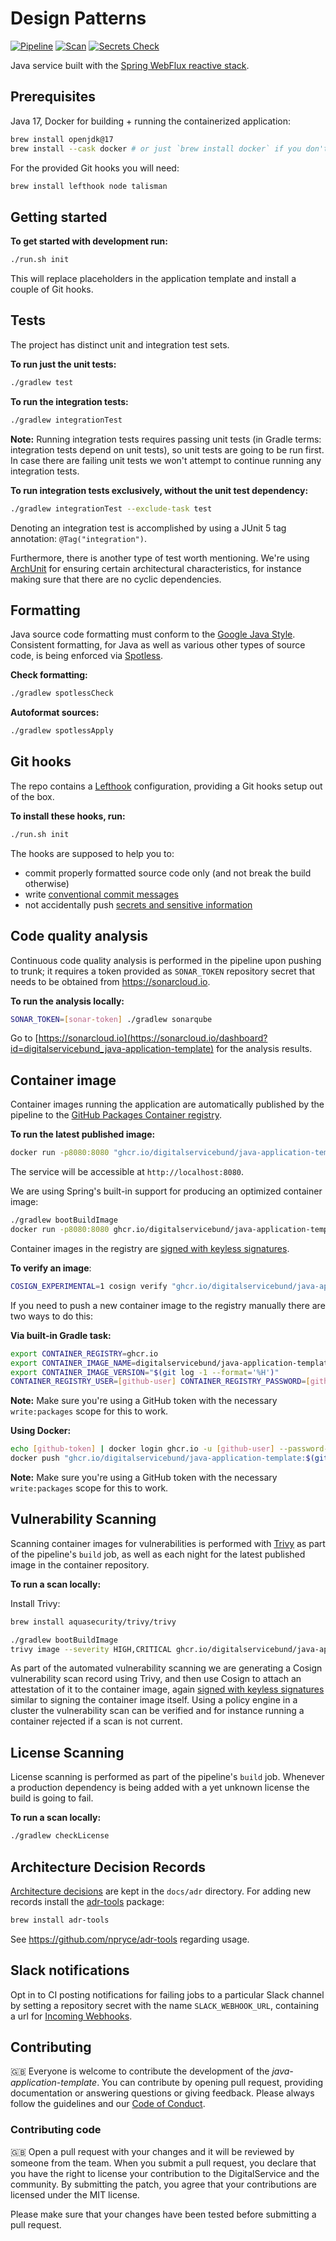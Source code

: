 # Design Patterns

[![Pipeline](https://github.com/digitalservicebund/java-application-template/actions/workflows/pipeline.yml/badge.svg)](https://github.com/digitalservicebund/java-application-template/actions/workflows/pipeline.yml)
[![Scan](https://github.com/digitalservicebund/java-application-template/actions/workflows/scan.yml/badge.svg)](https://github.com/digitalservicebund/java-application-template/actions/workflows/scan.yml)
[![Secrets Check](https://github.com/digitalservicebund/java-application-template/actions/workflows/secrets-check.yml/badge.svg)](https://github.com/digitalservicebund/java-application-template/actions/workflows/secrets-check.yml)

Java service built with
the [Spring WebFlux reactive stack](https://docs.spring.io/spring-framework/docs/current/reference/html/web-reactive.html#spring-webflux).

## Prerequisites

Java 17, Docker for building + running the containerized application:

```bash
brew install openjdk@17
brew install --cask docker # or just `brew install docker` if you don't want the Desktop app
```

For the provided Git hooks you will need:

```bash
brew install lefthook node talisman
```

## Getting started

**To get started with development run:**

```bash
./run.sh init
```

This will replace placeholders in the application template and install a couple of Git hooks.

## Tests

The project has distinct unit and integration test sets.

**To run just the unit tests:**

```bash
./gradlew test
```

**To run the integration tests:**

```bash
./gradlew integrationTest
```

**Note:** Running integration tests requires passing unit tests (in Gradle terms: integration tests depend on unit
tests), so unit tests are going to be run first. In case there are failing unit tests we won't attempt to continue
running any integration tests.

**To run integration tests exclusively, without the unit test dependency:**

```bash
./gradlew integrationTest --exclude-task test
```

Denoting an integration test is accomplished by using a JUnit 5 tag annotation: `@Tag("integration")`.

Furthermore, there is another type of test worth mentioning. We're
using [ArchUnit](https://www.archunit.org/getting-started)
for ensuring certain architectural characteristics, for instance making sure that there are no cyclic dependencies.

## Formatting

Java source code formatting must conform to the [Google Java Style](https://google.github.io/styleguide/javaguide.html).
Consistent formatting, for Java as well as various other types of source code, is being enforced
via [Spotless](https://github.com/diffplug/spotless).

**Check formatting:**

```bash
./gradlew spotlessCheck
```

**Autoformat sources:**

```bash
./gradlew spotlessApply
```

## Git hooks

The repo contains a [Lefthook](https://github.com/evilmartians/lefthook/blob/master/docs/full_guide.md) configuration,
providing a Git hooks setup out of the box.

**To install these hooks, run:**

```bash
./run.sh init
```

The hooks are supposed to help you to:

- commit properly formatted source code only (and not break the build otherwise)
- write [conventional commit messages](https://chris.beams.io/posts/git-commit/)
- not accidentally push [secrets and sensitive information](https://thoughtworks.github.io/talisman/)

## Code quality analysis

Continuous code quality analysis is performed in the pipeline upon pushing to trunk; it requires a
token provided as `SONAR_TOKEN` repository secret that needs to be obtained from https://sonarcloud.io.

**To run the analysis locally:**

```bash
SONAR_TOKEN=[sonar-token] ./gradlew sonarqube
```

Go to [https://sonarcloud.io](https://sonarcloud.io/dashboard?id=digitalservicebund_java-application-template)
for the analysis results.

## Container image

Container images running the application are automatically published by the pipeline to
the [GitHub Packages Container registry](https://docs.github.com/en/packages/working-with-a-github-packages-registry/working-with-the-container-registry).

**To run the latest published image:**

```bash
docker run -p8080:8080 "ghcr.io/digitalservicebund/java-application-template:$(git log -1 origin/main --format='%H')"
```

The service will be accessible at `http://localhost:8080`.

We are using Spring's built-in support for producing an optimized container image:

```bash
./gradlew bootBuildImage
docker run -p8080:8080 ghcr.io/digitalservicebund/java-application-template
```

Container images in the registry are [signed with keyless signatures](https://github.com/sigstore/cosign/blob/main/KEYLESS.md).

**To verify an image**:

```bash
COSIGN_EXPERIMENTAL=1 cosign verify "ghcr.io/digitalservicebund/java-application-template:$(git log -1 origin/main --format='%H')"
```

If you need to push a new container image to the registry manually there are two ways to do this:

**Via built-in Gradle task:**

```bash
export CONTAINER_REGISTRY=ghcr.io
export CONTAINER_IMAGE_NAME=digitalservicebund/java-application-template
export CONTAINER_IMAGE_VERSION="$(git log -1 --format='%H')"
CONTAINER_REGISTRY_USER=[github-user] CONTAINER_REGISTRY_PASSWORD=[github-token] ./gradlew bootBuildImage --publishImage
```

**Note:** Make sure you're using a GitHub token with the necessary `write:packages` scope for this to work.

**Using Docker:**

```bash
echo [github-token] | docker login ghcr.io -u [github-user] --password-stdin
docker push "ghcr.io/digitalservicebund/java-application-template:$(git log -1 --format='%H')"
```

**Note:** Make sure you're using a GitHub token with the necessary `write:packages` scope for this to work.

## Vulnerability Scanning

Scanning container images for vulnerabilities is performed with [Trivy](https://github.com/aquasecurity/trivy)
as part of the pipeline's `build` job, as well as each night for the latest published image in the container
repository.

**To run a scan locally:**

Install Trivy:

```bash
brew install aquasecurity/trivy/trivy
```

```bash
./gradlew bootBuildImage
trivy image --severity HIGH,CRITICAL ghcr.io/digitalservicebund/java-application-template:latest
```

As part of the automated vulnerability scanning we are generating a Cosign vulnerability scan record using Trivy,
and then use Cosign to attach an attestation of it to the container image, again
[signed with keyless signatures](https://github.com/sigstore/cosign/blob/main/KEYLESS.md) similar to signing the
container image itself. Using a policy engine in a cluster the vulnerability scan can be verified and for instance
running a container rejected if a scan is not current.

## License Scanning

License scanning is performed as part of the pipeline's `build` job. Whenever a production dependency
is being added with a yet unknown license the build is going to fail.

**To run a scan locally:**

```bash
./gradlew checkLicense
```

## Architecture Decision Records

[Architecture decisions](https://cognitect.com/blog/2011/11/15/documenting-architecture-decisions)
are kept in the `docs/adr` directory. For adding new records install the [adr-tools](https://github.com/npryce/adr-tools) package:

```bash
brew install adr-tools
```

See https://github.com/npryce/adr-tools regarding usage.

## Slack notifications

Opt in to CI posting notifications for failing jobs to a particular Slack channel by setting a repository secret
with the name `SLACK_WEBHOOK_URL`, containing a url for [Incoming Webhooks](https://api.slack.com/messaging/webhooks).

## Contributing

🇬🇧
Everyone is welcome to contribute the development of the _java-application-template_. You can contribute by opening pull request,
providing documentation or answering questions or giving feedback. Please always follow the guidelines and our
[Code of Conduct](CODE_OF_CONDUCT.md).

### Contributing code

🇬🇧
Open a pull request with your changes and it will be reviewed by someone from the team. When you submit a pull request,
you declare that you have the right to license your contribution to the DigitalService and the community.
By submitting the patch, you agree that your contributions are licensed under the MIT license.

Please make sure that your changes have been tested before submitting a pull request.